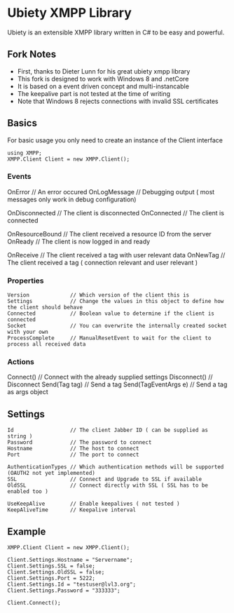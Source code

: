 # Ubiety XMPP Library #

Ubiety is an extensible XMPP library written in C# to be easy and powerful.

## Fork Notes ##

* First, thanks to Dieter Lunn for his great ubiety xmpp library
* This fork is designed to work with Windows 8 and .netCore
* It is based on a event driven concept and multi-instancable
* The keepalive part is not tested at the time of writing
* Note that Windows 8 rejects connections with invalid SSL certificates

## Basics ##

For basic usage you only need to create an instance of the Client interface

	using XMPP;
	XMPP.Client Client = new XMPP.Client();

### Events ###

  OnError				// An error occured 
  OnLogMessage			// Debugging output ( most messages only work in debug configuration)

  OnDisconnected		// The client is disconnected
  OnConnected			// The client is connected

  OnResourceBound		// The client received a resource ID from the server
  OnReady				// The client is now logged in and ready 
  
  OnReceive				// The client received a tag with user relevant data
  OnNewTag				// The client received a tag ( connection relevant and user relevant )
  
### Properties ###

	Version				// Which version of the client this is
	Settings			// Change the values in this object to define how the client should behave
	Connected			// Boolean value to determine if the client is connected
	Socket				// You can overwrite the internally created socket with your own
	ProcessComplete		// ManualResetEvent to wait for the client to process all received data

### Actions ### 

   Connect()			// Connect with the already supplied settings
   Disconnect()			// Disconnect
   Send(Tag tag)		// Send a tag
   Send(TagEventArgs e)	// Send a tag as args object

## Settings ##

	Id					// The client Jabber ID ( can be supplied as string )
	Password			// The password to connect
	Hostname			// The host to connect
	Port				// The port to connect
	
	AuthenticationTypes // Which authentication methods will be supported (OAUTH2 not yet implemented)
	SSL					// Connect and Upgrade to SSL if available
	OldSSL				// Connect directly with SSL ( SSL has to be enabled too )
	
	UseKeepAlive		// Enable keepalives ( not tested )
	KeepAliveTime		// Keepalive interval

## Example ##

	XMPP.Client Client = new XMPP.Client();

	Client.Settings.Hostname = "Servername";
	Client.Settings.SSL = false;
	Client.Settings.OldSSL = false;
	Client.Settings.Port = 5222;
	Client.Settings.Id = "testuser@lvl3.org";
	Client.Settings.Password = "333333";
	
	Client.Connect();


